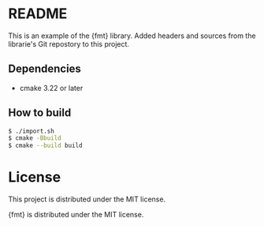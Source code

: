 # README

This is an example of the {fmt} library. Added headers and sources from the 
librarie's Git repostory to this project.

## Dependencies

* cmake 3.22 or later

## How to build

```bash
$ ./import.sh
$ cmake -Bbuild
$ cmake --build build
```

# License

This project is distributed under the MIT license.

{fmt} is distributed under the MIT license.
